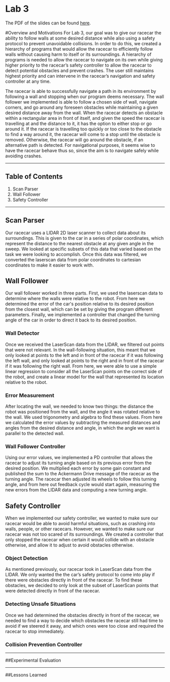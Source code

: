 # Lab 3
The PDF of the slides can be found [here](https://docs.google.com/presentation/d/1s6byFz1ea3ZmjSDH-Ly48D24ecHqBpBecLiBjZvpqS8/edit?usp=sharing).

#Overview and Motivations
For Lab 3, our goal was to give our racecar the ability to follow walls at some desired distance while also using a safety protocol to prevent unavoidable collisions. In order to do this, we created a hierarchy of programs that would allow the racecar to efficiently follow walls without causing harm to itself or its surroundings. A hierarchy of programs is needed to allow the racecar to navigate on its own while giving higher priority to the racecar’s safety controller to allow the racecar to detect potential obstacles and prevent crashes. The user still maintains highest priority and can intervene in the racecar’s navigation and safety controller at any time. 

The racecar is able to successfully navigate a path in its environment by following a wall and stopping when our program deems necessary. The wall follower we implemented is able to follow a chosen side of wall, navigate corners, and go around any foreseen obstacles while maintaining a given desired distance away from the wall. When the racecar detects an obstacle within a rectangular area in front of itself, and given the speed the racecar is travelling at and the distance to it, it has the option to either stop or go around it. If the racecar is travelling too quickly or too close to the obstacle to find a way around it, the racecar will come to a stop until the obstacle is removed. Otherwise, the racecar will go around the obstacle, if an alternative path is detected. For navigational purposes, it seems wise to have the racecar behave thus so, since the aim is to navigate safely while avoiding crashes.

***

## Table of Contents
1. Scan Parser
2. Wall Follower
3. Safety Controller

***

## Scan Parser
Our racecar uses a LIDAR 2D laser scanner to collect data about its surroundings. This is given to the car in a series of polar coordinates, which represent the distance to the nearest obstacle at any given angle in the sweep. We looked at specific subsets of this data that varied based on the task we were looking to accomplish. Once this data was filtered, we converted the laserscan data from polar coordinates to cartesian coordinates to make it easier to work with.

## Wall Follower
Our wall follower worked in three parts. First, we used the laserscan data to determine where the walls were relative to the robot. From here we determined the error of the car's position relative to its desired position from the closest wall, which can be set by giving the program different parameters. Finally, we implemented a controller that changed the turning angle of the car in order to direct it back to its desired position.

### Wall Detector
Once we received the LaserScan data from the LIDAR, we filtered out points that were not relevant. In the wall-following situation, this meant that we only looked at points to the left and in front of the racecar if it was following the left wall, and only looked at points to the right and in front of the racecar if it was following the right wall. From here, we were able to use a simple linear regression to consider all the LaserScan points on the correct side of the robot, and create a linear model for the wall that represented its location relative to the robot.

### Error Measurement
After locating the wall, we needed to know two things: the distance the robot was positioned from the wall, and the angle it was rotated relative to the wall. We used trigonometry and algebra to find these values. From here we calculated the error values by subtracting the measured distances and angles from the desired distance and angle, in which the angle we want is parallel to the detected wall.

### Wall Follower Controller
Using our error values, we implemented a PD controller that allows the racecar to adjust its turning angle based on its previous error from the desired position. We multiplied each error by some gain constant and published the sum to the Ackermann Drive message of the racecar as the turning angle. The racecar then adjusted its wheels to follow this turning angle, and from here out feedback cycle would start again, measuring the new errors from the LIDAR data and computing a new turning angle. 

## Safety Controller
When we implemented our safety controller, we wanted to make sure our racecar would be able to avoid harmful situations, such as crashing into walls, people, or other racecars. However, we wanted to make sure our racecar was not too scared of its surroundings. We created a controller that only stopped the racecar when certain it would collide with an obstacle otherwise, and allow it to adjust to avoid obstacles otherwise.

### Object Detection
As mentioned previously, our racecar took in LaserScan data from the LIDAR. We only wanted the the car’s safety protocol to come into play if there were obstacles directly in front of the racecar. To find these obstacles, we decided to only look at the subset of LaserScan points that were detected directly in front of the racecar.

### Detecting Unsafe Situations
Once we had determined the obstacles directly in front of the racecar, we needed to find a way to decide which obstacles the racecar still had time to avoid if we steered it away, and which ones were too close and required the racecar to stop immediately. 

### Collision Prevention Controller

***

##Experimental Evaluation
***

##Lessons Learned
